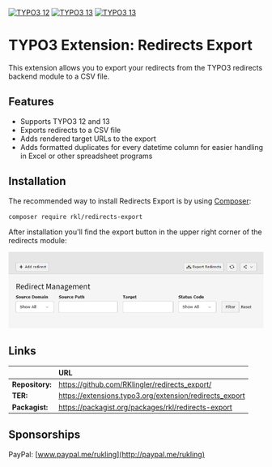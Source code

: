 [![TYPO3 12](https://img.shields.io/badge/TYPO3-12-orange.svg)](https://get.typo3.org/version/12)
[![TYPO3 13](https://img.shields.io/badge/TYPO3-13-orange.svg)](https://get.typo3.org/version/13)
[![TYPO3 13](https://img.shields.io/badge/Donate-PayPal-blue.svg)](http://paypal.me/rukling)

# TYPO3 Extension: Redirects Export

This extension allows you to export your redirects from the TYPO3 redirects backend module to a CSV file.


## Features

* Supports TYPO3 12 and 13
* Exports redirects to a CSV file
* Adds rendered target URLs to the export
* Adds formatted duplicates for every datetime column for easier handling in Excel or other spreadsheet programs


## Installation

The recommended way to install Redirects Export is by using [Composer](https://getcomposer.org):

```bash
composer require rkl/redirects-export
```

After installation you'll find the export button in the upper right corner of the redirects module:

![TYPO3 Redirect Export button in redirects backend module](/Documentation/Images/redirects-export.png)


## Links

|                  | URL                                                                   |
|:-----------------|:----------------------------------------------------------------------|
| **Repository:**  | https://github.com/RKlingler/redirects_export/                        |
| **TER:**         | https://extensions.typo3.org/extension/redirects_export               |
| **Packagist:**   | https://packagist.org/packages/rkl/redirects-export                   |


## Sponsorships

PayPal: [www.paypal.me/rukling](http://paypal.me/rukling)
